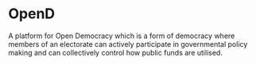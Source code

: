 # OpenD
A platform for Open Democracy which is a form of democracy where members of an electorate can actively participate in governmental policy making and can collectively control how public funds are utilised.
